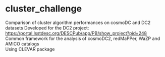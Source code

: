 # cluster_challenge
Comparison of cluster algorithm performances on cosmoDC and DC2 datasets
Developed for the DC2 project: https://portal.lsstdesc.org/DESCPub/app/PB/show_project?pid=248  
Common framework for the analysis of cosmoDC2, redMaPPer, WaZP and AMICO catalogs  
Using CLEVAR package  
